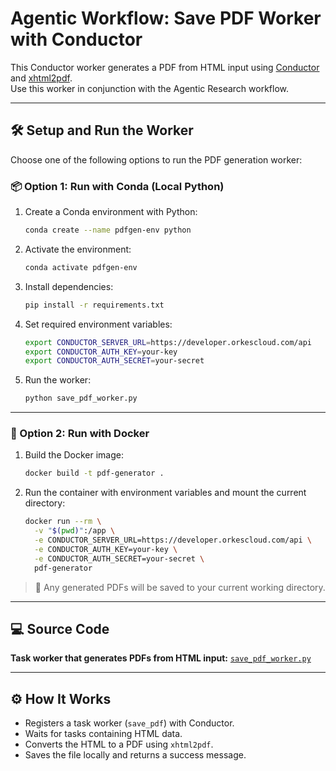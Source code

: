 # Agentic Workflow: Save PDF Worker with Conductor

This Conductor worker generates a PDF from HTML input using [Conductor](https://github.com/conductor-oss/conductor) and [xhtml2pdf](https://xhtml2pdf.readthedocs.io/).  
Use this worker in conjunction with the Agentic Research workflow.

---

## 🛠️ Setup and Run the Worker

Choose one of the following options to run the PDF generation worker:

### 📦 Option 1: Run with Conda (Local Python)

1. Create a Conda environment with Python:
   ```bash
   conda create --name pdfgen-env python
   ```

2. Activate the environment:

   ```bash
   conda activate pdfgen-env
   ```

3. Install dependencies:

   ```bash
   pip install -r requirements.txt
   ```

4. Set required environment variables:

   ```bash
   export CONDUCTOR_SERVER_URL=https://developer.orkescloud.com/api
   export CONDUCTOR_AUTH_KEY=your-key
   export CONDUCTOR_AUTH_SECRET=your-secret
   ```

5. Run the worker:

   ```bash
   python save_pdf_worker.py
   ```

---

### 🐳 Option 2: Run with Docker

1. Build the Docker image:

   ```bash
   docker build -t pdf-generator .
   ```

2. Run the container with environment variables and mount the current directory:

   ```bash
   docker run --rm \
     -v "$(pwd)":/app \
     -e CONDUCTOR_SERVER_URL=https://developer.orkescloud.com/api \
     -e CONDUCTOR_AUTH_KEY=your-key \
     -e CONDUCTOR_AUTH_SECRET=your-secret \
     pdf-generator
   ```

> 📂 Any generated PDFs will be saved to your current working directory.

---

## 💻 Source Code

**Task worker that generates PDFs from HTML input:**
[`save_pdf_worker.py`](save_pdf_worker.py)

---

## ⚙️ How It Works

* Registers a task worker (`save_pdf`) with Conductor.
* Waits for tasks containing HTML data.
* Converts the HTML to a PDF using `xhtml2pdf`.
* Saves the file locally and returns a success message.